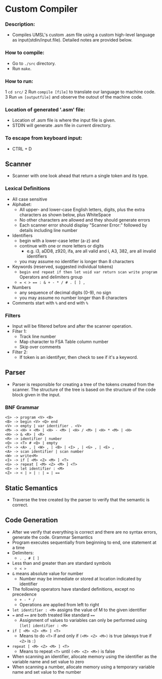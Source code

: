# Custom Compiler

### Description: 
* Compiles UMSL's custom .asm file using a custom high-level language as input(stdin/input.file). Detailed notes are provided below.

### How to compile:
* Go to `./src` directory.
* Run `make`.

### How to run:
1 `cd src/`
2 Run `compile [file]` to translate our language to machine code.
3 Run `vm [outputfile]` and observe the outout of the machine code.

### Location of generated '.asm' file:
* Location of .asm file is where the input file is given.
* STDIN will generate .asm file in current directory.

### To escape from keyboard input:
* CTRL + D

## Scanner
* Scanner with one look ahead that return a single token and its type.

### Lexical Definitions
* All case sensitive
* Alphabet:
    * All upper- and lower-case English letters, digits, plus the extra characters as shown below, plus WhiteSpace
    * No other characters are allowed and they should generate errors
    * Each scanner error should display "Scanner Error:" followed by details including line number
* Identifiers
    * begin with a lower-case letter (a-z) and
    * continue with one or more letters or digits
        * e.g. i3, aDD8, z920, ifa, are all valid and i, A3, 382, are all invalid identifiers
    * you may assume no identifier is longer than 8 characters
* Keywords (reserved, suggested individual tokens)
    * `begin end repeat if then let void var return scan write program`
Operators and delimiters group
    * `= < > == : & + - * / # . [ ] ,`
* Numbers
    * any sequence of decimal digits (0-9), no sign
    * you may assume no number longer than 8 characters
* Comments start with `%` and end with `%`

### Filters
* Input will be filtered before and after the scanner operation.
* Filter 1:
    * Track line number
    * Map character to FSA Table column number
    * Skip over comments
* Filter 2:
    * If token is an identifyer, then check to see if it's a keyword.

## Parser
* Parser is responsible for creating a tree of the tokens created from the scanner. The structure of the tree is based on the structure of the code block given in the input.

### BNF Grammar
```
<S> -> program <V> <B>
<B> -> begin <V> <Q> end
<V> -> empty | var identifier . <V>
<M> -> <H> + <M> | <H> - <M> | <H> / <M> | <H> * <M> | <H>
<H> -> & <R> | <R>
<R> -> identifier | number
<Q> -> <T> # <Q> | empty
<T> -> <A> , | <W> , | <B> | <I> , | <G> , | <E> ,
<A> -> scan identifier | scan number
<W> -> write<M>
<I> -> if [ <M> <Z> <M> ] <T>
<G> -> repeat [ <M> <Z> <M> ] <T>
<E> -> let identifier : <M>
<Z> -> < | > | : | = | ==

```

## Static Semantics
* Traverse the tree created by the parser to verify that the semantic is correct.

## Code Generation
* After we verify that everything is correct and there are no syntax errors, generate the code.
Grammar Semantics
* Program executes sequentially from beginning to end, one statement at a time
* Delimiters:
    * `. , # [ ]`
* Less than and greater than are standard symbols
    * `< >`
* `&` means absolute value for number
    * Number may be immediate or stored at location indicated by identifier
* The following operators have standard definitions, except no precedence
    * `+ - * /`
    * Operations are applied from left to right
* `let identifier : <M>` assigns the value of M to the given identifier
* `=` and `==` are both treated like standard `==`
    * Assignment of values to variables can only be performed using `[let] identifier : <M>`
* `if [ <M> <Z> <M> ] <T>`
    * Means to do `<T>` if and only if `(<M> <Z> <M>)` is true (always true if `<Z>` is `:`)
* `repeat [ <M> <Z> <M> ] <T>`
    * Means to repeat `<T>` until `(<M> <Z> <M>)` is false
* When scanning an identifier, allocate memory using the identifier as the variable name and set value to zero
* When scanning a number, allocate memory using a temporary variable name and set value to the number

